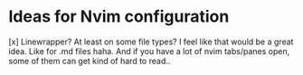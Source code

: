 # Ideas for Nvim configuration

[x] Linewrapper? At least on some file types? I feel like that would be a great idea. 
Like for .md files haha. And if you have a lot of nvim tabs/panes open, some of them can get kind of hard to read..

